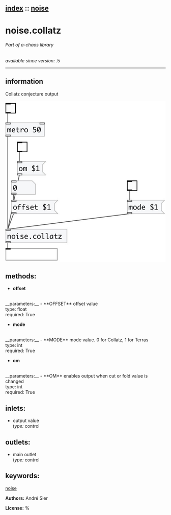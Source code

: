 [index](index.html) :: [noise](category_noise.html)
---

# noise.collatz

###### Part of a-chaos library

*available since version:* .5

---


## information
Collatz conjecture output


[![example](../examples/img/noise.collatz.jpg)](../examples/pd/noise.collatz.pd)





## methods:

* **offset**
<br>
  __parameters:__
  - **OFFSET** offset value<br>
    type: float <br>
    required: True <br>

* **mode**
<br>
  __parameters:__
  - **MODE** mode value. 0 for Collatz, 1 for Terras<br>
    type: int <br>
    required: True <br>

* **om**
<br>
  __parameters:__
  - **OM** enables output when cut or fold value is changed<br>
    type: int <br>
    required: True <br>






## inlets:

* output value<br>
_type:_ control



## outlets:

* main outlet<br>
_type:_ control



## keywords:

[noise](keywords/noise.html)






**Authors:** André Sier




**License:** %





